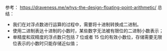 参考：
https://draveness.me/whys-the-design-floating-point-arithmetic/
总结：

- 我们在对浮点数进行运算的过程中，需要将十进制转换成二进制。
-   使用二进制表达十进制的小数时，某些数字无法被有限位的二进制小数表示；
-   单精度和双精度的浮点数只包括 7 位或者 15 位的有效小数位，存储需要无限位表示的小数时只能存储近似值；
<!--stackedit_data:
eyJoaXN0b3J5IjpbMTA5OTAzODEyOV19
-->